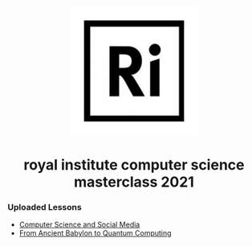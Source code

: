 <div align="center">
    <img height="256" src="../../assets/ri.jpg" alt="">
    <h1>royal institute computer science masterclass 2021</h1>
</div>

### Uploaded Lessons

- [Computer Science and Social Media](computer%20science%20and%20social%20media)
- [From Ancient Babylon to Quantum Computing](from%20ancient%20babylon%20to%20quantum%20computing)
